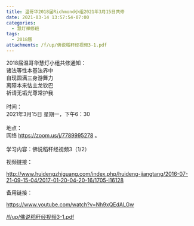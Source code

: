 ```yaml
---
title: 温哥华2018届Richmond小组2021年3月15日共修
date: 2021-03-14 13:57:54-07:00
categories:
  - 慧灯禅修班
tags:
  - 2018届
attachments: /f/up/佛说稻秆经视频3-1.pdf
---
```

2018届温哥华慧灯小组共修通知：\
诸法等性本基法界中\
自现圆满三身游舞力\
离障本来怙主龙钦巴\
祈请无垢光尊常护我\
\
时间：\
2021年3月15日 星期一，下午6：30\
\
地点：\
网络 <https://zoom.us/j/7789995278> 。\
\
学习内容：佛说稻秆经视频3（1/2）

视频链接：

<http://www.huidengzhiguang.com/index.php/huideng-jiangtang/2016-07-21-09-15-04/2017-01-20-04-20-16/1705-l16128>

备用链接：

<https://www.youtube.com/watch?v=Nh9xQEdALGw>

[/f/up/佛说稻秆经视频3-1.pdf](https://hdvblob.blob.core.windows.net/hdv/f/up/佛说稻秆经视频3-1.pdf)
